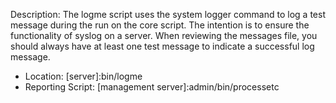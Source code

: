Description: The logme script uses the system logger command to log a test message during the run on the core script. The intention is to ensure the functionality of syslog on a server. When reviewing the messages file, you should always have at least one test message to indicate a successful log message.

* Location: [server]:bin/logme
* Reporting Script: [management server]:admin/bin/processetc

